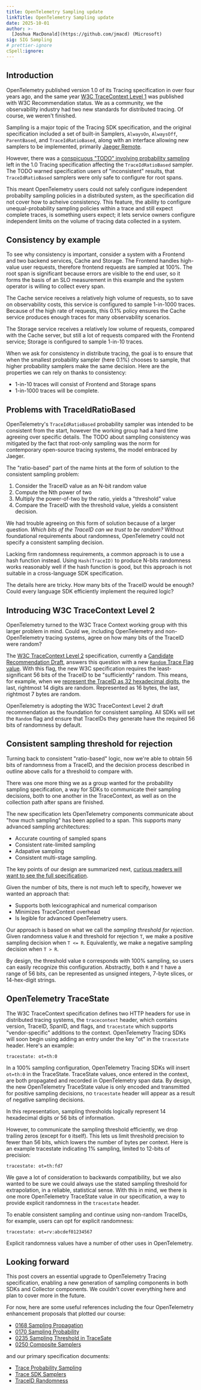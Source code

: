```yaml
---
title: OpenTelemetry Sampling update
linkTitle: OpenTelemetry Sampling update
date: 2025-10-01
author: >-
  [Joshua MacDonald](https://github.com/jmacd) (Microsoft)
sig: SIG Sampling
# prettier-ignore
cSpell:ignore:
---
```


## Introduction

OpenTelemetry published version 1.0 of its Tracing specification in
over four years ago, and the same year [W3C TraceContext Level
1][TRACECONTEXT1] was published with W3C Recommendation status. We as
a community, we the observability industry had two new standards for
distributed tracing. Of course, we weren't finished.

[TRACECONTEXT1]: https://www.w3.org/TR/trace-context-1
[TRACECONTEXT2]: https://www.w3.org/TR/trace-context-2
[JAEGERREMOTE]: https://www.jaegertracing.io/docs/1.22/architecture/sampling/

Sampling is a major topic of the Tracing SDK specification, and the
original specification included a set of built-in Samplers,
`AlwaysOn`, `AlwaysOff`, `ParentBased`, and `TraceIdRatioBased`,
along with an interface allowing new samplers to be implemented,
primarily [Jaeger Remote][JAEGERREMOTE].

However, there was a [conspicuous "TODO" involving probability
sampling](https://github.com/open-telemetry/opentelemetry-specification/issues/1413)
left in the 1.0 Tracing specification affecting the
`TraceIdRatioBased` sampler.  The TODO warned specification users of
"inconsistent" results, that `TraceIdRatioBased` samplers were only
safe to configure for root spans.

This meant OpenTelemetry users could not safely configure independent
probabilty sampling policies in a distributed system, as the
specification did not cover how to acheive consistency. This feature,
the ability to configure unequal-probability sampling policies within
a trace and still expect complete traces, is something users expect;
it lets service owners configure independent limits on the volume of
tracing data collected in a system.

## Consistency by example

To see why consistency is important, consider a system with a Frontend
and two backend services, Cache and Storage. The Frontend handles
high-value user requests, therefore frontend requests are sampled at
100%. The root span is significant because errors are visible to the
end user, so it forms the basis of an SLO measurement in this example
and the system operator is willing to collect every span.

The Cache service receives a relatively high volume of requests, so to
save on observability costs, this service is configured to sample
1-in-1000 traces.  Because of the high rate of requests, this 0.1%
policy ensures the Cache service produces enough traces for many
observability scenarios.

The Storage service receives a relatively low volume of requests,
compared with the Cache server, but still a lot of requests compared
with the Frontend service; Storage is configured to sample 1-in-10
traces.

When we ask for consistency in distribute tracing, the goal is to
ensure that when the smallest probability sampler (here 0.1%) chooses
to sample, that higher probability samplers make the same
decision. Here are the properties we can rely on thanks to
consistency:

- 1-in-10 traces will consist of Frontend and Storage spans
- 1-in-1000 traces will be complete.

## Problems with TraceIdRatioBased

OpenTelemetry's `TraceIdRatioBased` probability sampler was intended
to be consistent from the start, however the working group had a hard
time agreeing over specific details.  The TODO about sampling
consistency was mitigated by the fact that root-only sampling was the
norm for contemporary open-source tracing systems, the model embraced
by Jaeger.

The "ratio-based" part of the name hints at the form of solution to
the consistent sampling problem:

1. Consider the TraceID value as an N-bit random value
2. Compute the Nth power of two
3. Multiply the power-of-two by the ratio, yields a "threshold" value
4. Compare the TraceID with the threshold value, yields a consistent decision.

We had trouble agreeing on this form of solution because of a larger
question. *Which bits of the TraceID can we trust to be random?*
Without foundational requirements about randomness, OpenTelemetry
could not specify a consistent sampling decision.

Lacking firm randomness requirements, a common approach is to use a
hash function instead. Using `Hash(TraceID)` to produce N-bits
randomness works reasonably well if the hash function is good, but
this approach is not suitable in a cross-language SDK specification.

The details here are tricky. How many bits of the TraceID would be
enough? Could every language SDK efficiently implement the required
logic?

## Introducing W3C TraceContext Level 2

OpenTelemetry turned to the W3C Trace Context working group with this
larger problem in mind. Could we, including OpenTelemetry and
non-OpenTelemetry tracing systems, agree on how many bits of the
TraceID were random?

The [W3C TraceContext Level 2](https://www.w3.org/TR/trace-context-2/)
specification, currently a [Candidate Recommendation
Draft](https://www.w3.org/standards/types/#x4-2-1-candidate-recommendation-draft),
answers this question with a new [`Random` Trace Flag
value](https://www.w3.org/TR/trace-context-2/#random-trace-id-flag). With
this flag, the new W3C specification requires the least-significant 56
bits of the TraceID to be "sufficiently" random. This means, for
example, when we [represent the TraceID as 32 hexadecimal
digits](https://opentelemetry.io/docs/specs/otel/trace/api/#retrieving-the-traceid-and-spanid),
the last, rightmost 14 digits are random. Represented as 16 bytes, the
last, rightmost 7 bytes are random.

OpenTelemetry is adopting the W3C TraceContext Level 2 draft
recommendation as the foundation for consistent sampling. All SDKs
will set the `Random` flag and ensure that TraceIDs they generate have
the required 56 bits of randomness by default.

## Consistent sampling threshold for rejection

Turning back to consistent "ratio-based" logic, now we're able to
obtain 56 bits of randomness from a TraceID, and the decision process
described in outline above calls for a threshold to compare with.

There was one more thing we as a group wanted for the probability
sampling specification, a way for SDKs to communicate their sampling
decisions, both to one another in the TraceContext, as well as on the
collection path after spans are finished.

The new specification lets OpenTelemetry components communicate about
"how much sampling" has been applied to a span. This supports many
advanced sampling architectures:

- Accurate counting of sampled spans
- Consistent rate-limited sampling
- Adapative sampling
- Consistent multi-stage sampling.

The key points of our design are summarized next, [curious readers
will want to see the full
specification](https://opentelemetry.io/docs/specs/otel/trace/tracestate-probability-sampling/).

Given the number of bits, there is not much left to specify, however we
wanted an approach that:

- Supports both lexicographical and numerical comparison
- Minimizes TraceContext overhead
- Is legible for advanced OpenTelemetry users.

Our approach is based on what we call the _sampling threshold for
rejection_. Given randomness value `R` and threshold for rejection
`T`, we make a positive sampling decision when `T <= R`. Equivalently,
we make a negative sampling decision when `T > R`.

By design, the threshold value `0` corresponds with 100% sampling, so
users can easily recognize this configuration. Abstractly, both `R`
and `T` have a range of 56 bits, can be represented as unsigned
integers, 7-byte slices, or 14-hex-digit strings.

## OpenTelemetry TraceState

The W3C TraceContext specification defines two HTTP headers for use in
distributed tracing systems, the `tracecontext` header, which contains
version, TraceID, SpanID, and flags, and `tracestate` which supports
"vendor-specific" additions to the context. OpenTelemetry Tracing SDKs
will soon begin using adding an entry under the key "ot" in the
`tracestate` header. Here's an example:

```
tracestate: ot=th:0
```

In a 100% sampling configuration, OpenTelemetry Tracing SDKs will
insert `ot=th:0` in the TraceState. TraceState values, once entered in
the context, are both propagated and recorded in OpenTelemetry span
data. By design, the new OpenTelemetry TraceState value is only
encoded and transmitted for positive sampling decisions, no
`tracestate` header will appear as a result of negative sampling
decisions.

In this representation, sampling thresholds logically represent 14
hexadecimal digits or 56 bits of information.

However, to communicate the sampling threshold efficiently, we drop
trailing zeros (except for `0` itself). This lets us limit threshold
precision to fewer than 56 bits, which lowers the number of bytes per
context. Here is an example tracestate indicating 1% sampling, limited
to 12-bits of precision:

```
tracestate: ot=th:fd7
```

We gave a lot of consideration to backwards compatibility, but we also
wanted to be sure we could always use the stated sampling threshold
for extrapolation, in a reliable, statistical sense. With this in
mind, we there is one more OpenTelemetry TraceState value in our
specification, a way to provide explicit randomness in the
`tracestate` header.

To enable consistent sampling and continue using non-random TraceIDs,
for example, users can opt for explicit randomness:

```
tracestate: ot=rv:abcdef01234567
```

Explicit randomness values have a number of other uses in
OpenTelemetry.

## Looking forward

This post covers an essential upgrade to OpenTelemetry Tracing
specification, enabling a new generation of sampling components in
both SDKs and Collector components. We couldn't cover everything here
and plan to cover more in the future. 

For now, here are some useful references including the four
OpenTelemetry enhancement proposals that plotted our course:

- [0168 Sampling Propagation](https://github.com/open-telemetry/opentelemetry-specification/blob/main/oteps/trace/0168-sampling-propagation.md)
- [0170 Sampling Probability](https://github.com/open-telemetry/opentelemetry-specification/blob/main/oteps/trace/0170-sampling-probability.md)
- [0235 Sampling Threshold in TraceSate](https://github.com/open-telemetry/opentelemetry-specification/blob/main/oteps/trace/0235-sampling-threshold-in-trace-state.md)
- [0250 Composite Samplers](https://github.com/open-telemetry/opentelemetry-specification/blob/main/oteps/trace/0250-Composite_Samplers.md)

and our primary specification documents:

- [Trace Probability Sampling](https://opentelemetry.io/docs/specs/otel/trace/tracestate-probability-sampling/)
- [Trace SDK Samplers](https://opentelemetry.io/docs/specs/otel/trace/sdk/#sampler)
- [TraceID Randomness](https://opentelemetry.io/docs/specs/otel/trace/sdk/#traceid-randomness)
